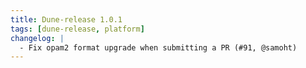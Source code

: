 ```yaml
---
title: Dune-release 1.0.1
tags: [dune-release, platform]
changelog: |
  - Fix opam2 format upgrade when submitting a PR (#91, @samoht)
---
```

